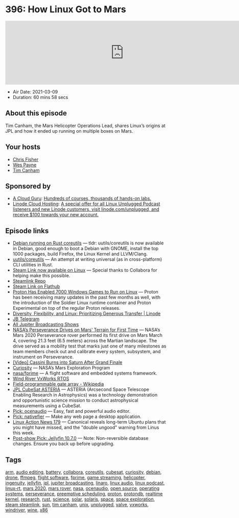 # 396: How Linux Got to Mars

<iframe src="https://player.fireside.fm/v2/RUkczH-V+L1phsEgh?theme=dark" width="740" height="200" frameborder="0" scrolling="no"></iframe>

* Air Date: 2021-03-09
* Duration: 60 mins 58 secs

## About this episode

Tim Canham, the Mars Helicopter Operations Lead, shares Linux’s origins at JPL and how it ended up running on multiple boxes on Mars.

## Your hosts
* [Chris Fisher](https://linuxunplugged.com/hosts/chrislas)
* [Wes Payne](https://linuxunplugged.com/hosts/wes)
* [Tim Canham](https://linuxunplugged.com/guests/timcanham)

## Sponsored by

  * [A Cloud Guru](https://acloudguru.com): [Hundreds of courses, thousands of hands-on labs.](https://acloudguru.com)
  * [Linode Cloud Hosting](https://linode.com/unplugged): [A special offer for all Linux Unplugged Podcast listeners and new Linode customers, visit linode.com/unplugged, and receive $100 towards your new account. ](https://linode.com/unplugged)



## Episode links

  * [Debian running on Rust coreutils](https://sylvestre.ledru.info/blog/2021/03/09/debian-running-on-rust-coreutils "Debian running on Rust coreutils") — tldr: uutils/coreutils is now available in Debian, good enough to boot a Debian with GNOME, install the top 1000 packages, build Firefox, the Linux Kernel and LLVM/Clang.
  * [uutils/coreutils](https://github.com/uutils/coreutils/ "uutils/coreutils") — An attempt at writing universal (as in cross-platform) CLI utilities in Rust.
  * [Steam Link now available on Linux](https://steamcommunity.com/app/353380/discussions/10/3106892760562833187/ "Steam Link now available on Linux") — Special thanks to Collabora for helping make this possible.
  * [Steamlink Repo](https://repo.steampowered.com/steamlink/ "Steamlink Repo")
  * [Steam Link on Flathub](https://flathub.org/apps/details/com.valvesoftware.SteamLink "Steam Link on Flathub")
  * [Proton Has Enabled 7000 Windows Games to Run on Linux](https://boilingsteam.com/7000-windows-games-working-on-linux-with-proton/ "Proton Has Enabled 7000 Windows Games to Run on Linux") — Proton has been receiving many updates in the past few months as well, with the introduction of the Soldier Linux runtime container and Proton Experimental on top of the regular Proton releases.
  * [Diversity, Flexibility, and Linux: Prioritizing Generous Transfer | Linode](https://www.linode.com/blog/networking/diversity-flexibility-and-linux-prioritizing-generous-transfer/ "Diversity, Flexibility, and Linux: Prioritizing Generous Transfer | Linode")
  * [JB Telegram](http://jupiterbroadcasting.com/telegram "JB Telegram")
  * [All Jupiter Broadcasting Shows](https://feed.jupiter.zone/allshows "All Jupiter Broadcasting Shows")
  * [NASA’s Perseverance Drives on Mars’ Terrain for First Time](https://www.nasa.gov/press-release/nasa-s-perseverance-drives-on-mars-terrain-for-first-time "NASA’s Perseverance Drives on Mars’ Terrain for First Time") — NASA’s Mars 2020 Perseverance rover performed its first drive on Mars March 4, covering 21.3 feet (6.5 meters) across the Martian landscape. The drive served as a mobility test that marks just one of many milestones as team members check out and calibrate every system, subsystem, and instrument on Perseverance.
  * [[Video] Cassini Burns into Saturn After Grand Finale](https://www.youtube.com/watch?v=5jRYB3nGxmc "\[Video\] Cassini Burns into Saturn After Grand Finale")
  * [Curiosity](https://mars.nasa.gov/msl/home/ "Curiosity") — NASA’s Mars Exploration Program
  * [nasa/fprime](https://github.com/nasa/fprime "nasa/fprime") — A flight software and embedded systems framework.
  * [Wind River VxWorks RTOS](https://www.windriver.com/products/vxworks "Wind River VxWorks RTOS")
  * [Field-programmable gate array - Wikipedia](https://en.wikipedia.org/wiki/Field-programmable_gate_array "Field-programmable gate array - Wikipedia")
  * [JPL CubeSat ASTERIA](https://www.jpl.nasa.gov/cubesat/missions/asteria.php "JPL CubeSat ASTERIA") — ASTERIA (Arcsecond Space Telescope Enabling Research in Astrophysics) was a technology demonstration and opportunistic science mission to conduct astrophysical measurements using a CubeSat.
  * [Pick: ocenaudio](https://www.ocenaudio.com/ "Pick: ocenaudio") — Easy, fast and powerful audio editor.
  * [Pick: nativefier](https://github.com/nativefier/nativefier "Pick: nativefier") — Make any web page a desktop application.
  * [Linux Action News 179](https://linuxactionnews.com/179 "Linux Action News 179") — Canonical reveals long-term Ubuntu plans that you might have missed, and the "double ungood" warning from Linus this week.
  * [Post-show Pick: Jellyfin 10.7.0](https://github.com/jellyfin/jellyfin/releases/tag/v10.7.0 "Post-show Pick: Jellyfin 10.7.0") — Note: Non-reversible database changes. Ensure you back up before upgrading.



## Tags

[arm](https://linuxunplugged.com/tags/arm), [audio editing](https://linuxunplugged.com/tags/audio%20editing), [battery](https://linuxunplugged.com/tags/battery), [collabora](https://linuxunplugged.com/tags/collabora), [coreutils](https://linuxunplugged.com/tags/coreutils), [cubesat](https://linuxunplugged.com/tags/cubesat), [curiosity](https://linuxunplugged.com/tags/curiosity), [debian](https://linuxunplugged.com/tags/debian), [drone](https://linuxunplugged.com/tags/drone), [ffmpeg](https://linuxunplugged.com/tags/ffmpeg), [flight software](https://linuxunplugged.com/tags/flight%20software), [fprime](https://linuxunplugged.com/tags/fprime), [game streaming](https://linuxunplugged.com/tags/game%20streaming), [helicopter](https://linuxunplugged.com/tags/helicopter), [ingenuity](https://linuxunplugged.com/tags/ingenuity), [jellyfin](https://linuxunplugged.com/tags/jellyfin), [jpl](https://linuxunplugged.com/tags/jpl), [jupiter broadcasting](https://linuxunplugged.com/tags/jupiter%20broadcasting), [linaro](https://linuxunplugged.com/tags/linaro), [linux audio](https://linuxunplugged.com/tags/linux%20audio), [linux podcast](https://linuxunplugged.com/tags/linux%20podcast), [linux-rt](https://linuxunplugged.com/tags/linux-rt), [mars 2020](https://linuxunplugged.com/tags/mars%202020), [mars rover](https://linuxunplugged.com/tags/mars%20rover), [nasa](https://linuxunplugged.com/tags/nasa), [ocenaudio](https://linuxunplugged.com/tags/ocenaudio), [open source](https://linuxunplugged.com/tags/open%20source), [operating systems](https://linuxunplugged.com/tags/operating%20systems), [perseverance](https://linuxunplugged.com/tags/perseverance), [preemptive scheduling](https://linuxunplugged.com/tags/preemptive%20scheduling), [proton](https://linuxunplugged.com/tags/proton), [protondb](https://linuxunplugged.com/tags/protondb), [realtime kernel](https://linuxunplugged.com/tags/realtime%20kernel), [research](https://linuxunplugged.com/tags/research), [rust](https://linuxunplugged.com/tags/rust), [science](https://linuxunplugged.com/tags/science), [solar](https://linuxunplugged.com/tags/solar), [solaris](https://linuxunplugged.com/tags/solaris), [space](https://linuxunplugged.com/tags/space), [space exploration](https://linuxunplugged.com/tags/space%20exploration), [steam steamlink](https://linuxunplugged.com/tags/steam%20steamlink), [sun](https://linuxunplugged.com/tags/sun), [tim canham](https://linuxunplugged.com/tags/tim%20canham), [unix](https://linuxunplugged.com/tags/unix), [unplugged](https://linuxunplugged.com/tags/unplugged), [valve](https://linuxunplugged.com/tags/valve), [vxworks](https://linuxunplugged.com/tags/vxworks), [windriver](https://linuxunplugged.com/tags/windriver), [wine](https://linuxunplugged.com/tags/wine), [x86](https://linuxunplugged.com/tags/x86)